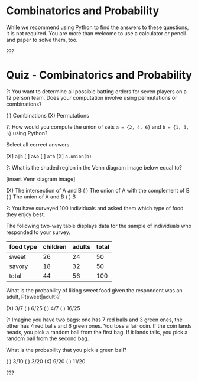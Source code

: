 # Combinatorics and Probability

While we recommend using Python to find the answers to these questions, it is not required. You are more than welcome to use a calculator or pencil and paper to solve them, too.

???

# Quiz - Combinatorics and Probability

?: You want to determine all possible batting orders for seven players on a 12 person team. Does your computation involve
using permutations or combinations?

( ) Combinations
(X) Permutations

?: How would you compute the union of sets `a = {2, 4, 6}` and `b = {1, 3, 5}` using Python? 

Select all correct answers.

[X] `a|b`
[ ] `a&b`
[ ] `a^b`
[X] `a.union(b)`

?: What is the shaded region in the Venn diagram image below equal to? 

[insert Venn diagram image]

(X) The intersection of A and B
( ) The union of A with the complement of B
( ) The union of A and B
( ) B

?: You have surveyed 100 individuals and asked them which type of food they enjoy best.

The following two-way table displays data for the sample of individuals who responded to your survey. 

|food type|children|adults|total|
|--|--|--|--|
|sweet|26|24|50|
|savory|18|32|50|
|total|44|56|100|

What is the probability of liking sweet food given the respondent was an adult, P(sweet|adult)? 

(X) 3/7
( ) 6/25
( ) 4/7
( ) 16/25

?: Imagine you have two bags: one has 7 red balls and 3 green ones, the other has 4 red balls and 6 green ones.
You toss a fair coin. If the coin lands heads, you pick a random ball from the first bag. If it lands tails, you
pick a random ball from the second bag. 

What is the probability that you pick a green ball?

( ) 3/10
( ) 3/20
(X) 9/20
( ) 11/20

???